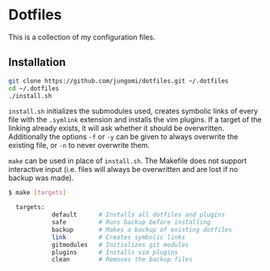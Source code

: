 # Dotfiles

This is a collection of my configuration files.

## Installation
```bash
git clone https://github.com/jungomi/dotfiles.git ~/.dotfiles
cd ~/.dotfiles
./install.sh
```

`install.sh` initializes the submodules used, creates symbolic links of every
file with the `.symlink` extension and installs the vim plugins.
If a target of the linking already exists, it will ask whether it should be
overwritten. Additionally the options `-f` or `-y` can be given to always
overwrite the existing file, or `-n` to never overwrite them.

`make` can be used in place of `install.sh`. The Makefile does not support
interactive input (i.e. files will always be overwritten and are lost if no
backup was made).

```bash
$ make [targets]

  targets:
            default      # Installs all dotfiles and plugins
            safe         # Runs backup before installing
            backup       # Makes a backup of existing dotfiles
            link         # Creates symbolic links
            gitmodules   # Initializes git modules
            plugins      # Installs vim plugins
            clean        # Removes the backup files
```

